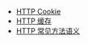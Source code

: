
- [HTTP Cookie](./2015-08-31-http-cookie.md)
- [HTTP 缓存](./2015-09-09-http-cache.md)
- [HTTP 常见方法语义](./2016-04-28-the-semantic-of-http-method.md)
